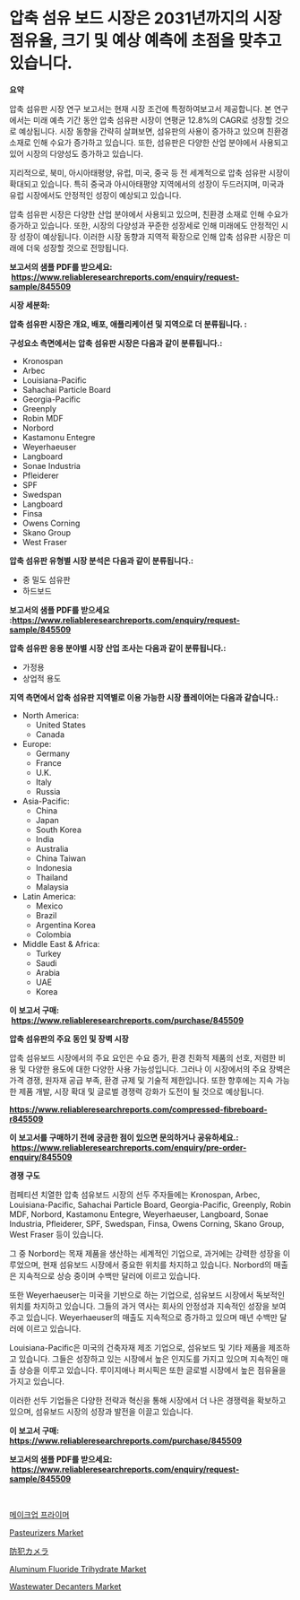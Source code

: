 <p><h1>압축 섬유 보드 시장은 2031년까지의 시장 점유율, 크기 및 예상 예측에 초점을 맞추고 있습니다.</h1></p><p><strong>요약</strong></p>
<p><p>압축 섬유판 시장 연구 보고서는 현재 시장 조건에 특정하여보고서 제공합니다. 본 연구에서는 미래 예측 기간 동안 압축 섬유판 시장이 연평균 12.8%의 CAGR로 성장할 것으로 예상됩니다. 시장 동향을 간략히 살펴보면, 섬유판의 사용이 증가하고 있으며 친환경 소재로 인해 수요가 증가하고 있습니다. 또한, 섬유판은 다양한 산업 분야에서 사용되고 있어 시장의 다양성도 증가하고 있습니다.</p><p>지리적으로, 북미, 아시아태평양, 유럽, 미국, 중국 등 전 세계적으로 압축 섬유판 시장이 확대되고 있습니다. 특히 중국과 아시아태평양 지역에서의 성장이 두드러지며, 미국과 유럽 시장에서도 안정적인 성장이 예상되고 있습니다.</p><p>압축 섬유판 시장은 다양한 산업 분야에서 사용되고 있으며, 친환경 소재로 인해 수요가 증가하고 있습니다. 또한, 시장의 다양성과 꾸준한 성장세로 인해 미래에도 안정적인 시장 성장이 예상됩니다. 이러한 시장 동향과 지역적 확장으로 인해 압축 섬유판 시장은 미래에 더욱 성장할 것으로 전망됩니다.</p></p>
<p><strong>보고서의 샘플 PDF를 받으세요: &nbsp;<a href="https://www.reliableresearchreports.com/enquiry/request-sample/845509">https://www.reliableresearchreports.com/enquiry/request-sample/845509</a></strong></p>
<p><strong>시장 세분화:</strong></p>
<p><strong> 압축 섬유판 시장은 개요, 배포, 애플리케이션 및 지역으로 더 분류됩니다. :</strong></p>
<p><strong>구성요소 측면에서는 압축 섬유판 시장은 다음과 같이 분류됩니다.:</strong></p>
<p><ul><li>Kronospan</li><li>Arbec</li><li>Louisiana-Pacific</li><li>Sahachai Particle Board</li><li>Georgia-Pacific</li><li>Greenply</li><li>Robin MDF</li><li>Norbord</li><li>Kastamonu Entegre</li><li>Weyerhaeuser</li><li>Langboard</li><li>Sonae Industria</li><li>Pfleiderer</li><li>SPF</li><li>Swedspan</li><li>Langboard</li><li>Finsa</li><li>Owens Corning</li><li>Skano Group</li><li>West Fraser</li></ul></p>
<p><strong> 압축 섬유판 유형별 시장 분석은 다음과 같이 분류됩니다.:</strong></p>
<p><ul><li>중 밀도 섬유판</li><li>하드보드</li></ul></p>
<p><strong>보고서의 샘플 PDF를 받으세요 :<a href="https://www.reliableresearchreports.com/enquiry/request-sample/845509">https://www.reliableresearchreports.com/enquiry/request-sample/845509</a></strong></p>
<p><strong> 압축 섬유판 응용 분야별 시장 산업 조사는 다음과 같이 분류됩니다.:</strong></p>
<p><ul><li>가정용</li><li>상업적 용도</li></ul></p>
<p><strong>지역 측면에서 압축 섬유판 지역별로 이용 가능한 시장 플레이어는 다음과 같습니다.:</strong></p>
<p><ul>
    <li>
        North America:
        <ul>
            <li>United States</li>
            <li>Canada</li>
        </ul>
    </li>
    <li>
        Europe:
        <ul>
            <li>Germany</li>
            <li>France</li>
            <li>U.K.</li>
            <li>Italy</li>
            <li>Russia</li>
        </ul>
    </li>
    <li>
        Asia-Pacific:
        <ul>
            <li>China</li>
            <li>Japan</li>
            <li>South Korea</li>
            <li>India</li>
            <li>Australia</li>
            <li>China Taiwan</li>
            <li>Indonesia</li>
            <li>Thailand</li>
            <li>Malaysia</li>
        </ul>
    </li>
    <li>
        Latin America:
        <ul>
            <li>Mexico</li>
            <li>Brazil</li>
            <li>Argentina Korea</li>
            <li>Colombia</li>
        </ul>
    </li>
    <li>
        Middle East & Africa:
        <ul>
            <li>Turkey</li>
            <li>Saudi</li>
            <li>Arabia</li>
            <li>UAE</li>
            <li>Korea</li>
        </ul>
    </li>
    </ul></p>
<p><strong>이 보고서 구매: &nbsp;<a href="https://www.reliableresearchreports.com/purchase/845509">https://www.reliableresearchreports.com/purchase/845509</a></strong></p>
<p><strong>압축 섬유판의 주요 동인 및 장벽 시장</strong></p>
<p><p>압축 섬유보드 시장에서의 주요 요인은 수요 증가, 환경 친화적 제품의 선호, 저렴한 비용 및 다양한 용도에 대한 다양한 사용 가능성입니다. 그러나 이 시장에서의 주요 장벽은 가격 경쟁, 원자재 공급 부족, 환경 규제 및 기술적 제한입니다. 또한 향후에는 지속 가능한 제품 개발, 시장 확대 및 글로벌 경쟁력 강화가 도전이 될 것으로 예상됩니다.</p></p>
<p><strong><a href="https://www.reliableresearchreports.com/compressed-fibreboard-r845509">https://www.reliableresearchreports.com/compressed-fibreboard-r845509</a></strong></p>
<p><strong>이 보고서를 구매하기 전에 궁금한 점이 있으면 문의하거나 공유하세요.: &nbsp;<a href="https://www.reliableresearchreports.com/enquiry/pre-order-enquiry/845509">https://www.reliableresearchreports.com/enquiry/pre-order-enquiry/845509</a></strong></p>
<p><strong>경쟁 구도</strong></p>
<p><p>컴페티션 치열한 압축 섬유보드 시장의 선두 주자들에는 Kronospan, Arbec, Louisiana-Pacific, Sahachai Particle Board, Georgia-Pacific, Greenply, Robin MDF, Norbord, Kastamonu Entegre, Weyerhaeuser, Langboard, Sonae Industria, Pfleiderer, SPF, Swedspan, Finsa, Owens Corning, Skano Group, West Fraser 등이 있습니다. </p><p>그 중 Norbord는 목재 제품을 생산하는 세계적인 기업으로, 과거에는 강력한 성장을 이루었으며, 현재 섬유보드 시장에서 중요한 위치를 차지하고 있습니다. Norbord의 매출은 지속적으로 상승 중이며 수백만 달러에 이르고 있습니다. </p><p>또한 Weyerhaeuser는 미국을 기반으로 하는 기업으로, 섬유보드 시장에서 독보적인 위치를 차지하고 있습니다. 그들의 과거 역사는 회사의 안정성과 지속적인 성장을 보여주고 있습니다. Weyerhaeuser의 매출도 지속적으로 증가하고 있으며 매년 수백만 달러에 이르고 있습니다. </p><p>Louisiana-Pacific은 미국의 건축자재 제조 기업으로, 섬유보드 및 기타 제품을 제조하고 있습니다. 그들은 성장하고 있는 시장에서 높은 인지도를 가지고 있으며 지속적인 매출 상승을 이루고 있습니다. 루이지애나 퍼시픽은 또한 글로벌 시장에서 높은 점유율을 가지고 있습니다. </p><p>이러한 선두 기업들은 다양한 전략과 혁신을 통해 시장에서 더 나은 경쟁력을 확보하고 있으며, 섬유보드 시장의 성장과 발전을 이끌고 있습니다.</p></p>
<p><strong>이 보고서 구매: &nbsp; <a href="https://www.reliableresearchreports.com/purchase/845509">https://www.reliableresearchreports.com/purchase/845509</a></strong></p>
<p><strong>보고서의 샘플 PDF를 받으세요: &nbsp;<a href="https://www.reliableresearchreports.com/enquiry/request-sample/845509">https://www.reliableresearchreports.com/enquiry/request-sample/845509</a></strong><strong></strong></p>
<p>&nbsp;</p>
<p><p><a href="https://github.com/vseigx30c9a1j/Market-Research-Report-List-1/blob/main/592779819238.md">메이크업 프라이머</a></p><p><a href="https://github.com/jj19131/Market-Research-Report-List-2/blob/main/pasteurizers-market.md">Pasteurizers Market</a></p><p><a href="https://medium.com/@jamiebertrgnaum3545/cctv%E3%82%AB%E3%83%A1%E3%83%A9%E3%81%AE%E5%B8%82%E5%A0%B4%E8%A6%8F%E6%A8%A1-cagr-%E3%83%88%E3%83%AC%E3%83%B3%E3%83%892024-2030-3826c6f11402">防犯カメラ</a></p><p><a href="https://issuu.com/reportprime-2/docs/aluminum-fluoride-trihydrate-market-size-2030.pptx">Aluminum Fluoride Trihydrate Market</a></p><p><a href="https://github.com/marloy8/Market-Research-Report-List-3/blob/main/wastewater-decanters-market.md">Wastewater Decanters Market</a></p></p>